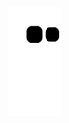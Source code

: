 ![Snake animation](https://github.com/teafoot/teafoot/blob/output/github-contribution-grid-snake.svg)
